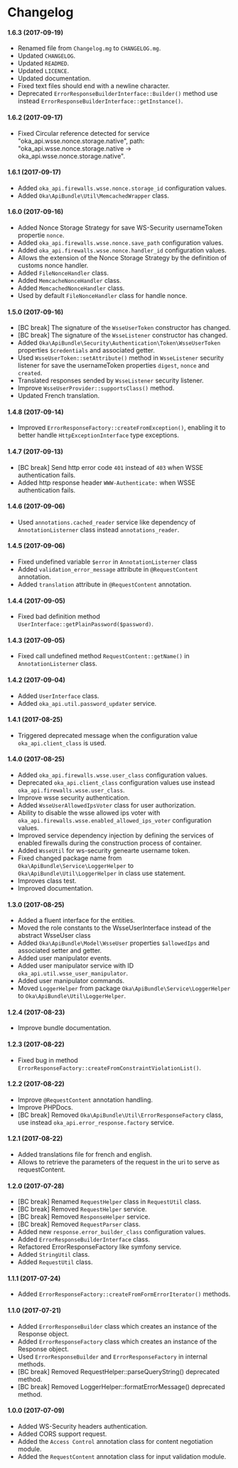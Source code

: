 Changelog
=========

#### 1.6.3 (2017-09-19)

* Renamed file from `Changelog.mg` to `CHANGELOG.mg`.
* Updated `CHANGELOG`.
* Updated `READMED`.
* Updated `LICENCE`.
* Updated documentation.
* Fixed text files should end with a newline character.
* Deprecated `ErrorResponseBuilderInterface::Builder()` method use instead `ErrorResponseBuilderInterface::getInstance()`.

#### 1.6.2 (2017-09-17)

* Fixed Circular reference detected for service "oka_api.wsse.nonce.storage.native", path: "oka_api.wsse.nonce.storage.native -> oka_api.wsse.nonce.storage.native".

#### 1.6.1 (2017-09-17)

* Added `oka_api.firewalls.wsse.nonce.storage_id` configuration values.
* Added `Oka\ApiBundle\Util\MemcachedWrapper` class.

#### 1.6.0 (2017-09-16)

* Added Nonce Storage Strategy for save WS-Security usernameToken propertie `nonce`.
* Added `oka_api.firewalls.wsse.nonce.save_path` configuration values.
* Added `oka_api.firewalls.wsse.nonce.handler_id` configuration values.
* Allows the extension of the Nonce Storage Strategy by the definition of customs nonce handler.
* Added `FileNonceHandler` class.
* Added `MemcacheNonceHandler` class.
* Added `MemcachedNonceHandler` class.
* Used by default `FileNonceHandler` class for handle nonce.

#### 1.5.0 (2017-09-16)

* [BC break] The signature of the `WsseUserToken` constructor has changed.
* [BC break] The signature of the `WsseListener` constructor has changed.
* Added `Oka\ApiBundle\Security\Authentication\Token\WsseUserToken` properties `$credentials` and associated getter.
* Used `WsseUserToken::setAttribute()` method in `WsseListener` security listener for save the usernameToken properties `digest`, `nonce` and `created`.
* Translated responses sended by `WsseListener` security listener.
* Improve `WsseUserProvider::supportsClass()` method.
* Updated French translation.

#### 1.4.8 (2017-09-14)

* Improved `ErrorResponseFactory::createFromException()`, enabling it to better handle `HttpExceptionInterface` type exceptions.

#### 1.4.7 (2017-09-13)

* [BC break] Send http error code `401` instead of `403` when WSSE authentication fails.
* Added http response header `WWW-Authenticate:` when WSSE authentication fails.

#### 1.4.6 (2017-09-06)

* Used `annotations.cached_reader` service like dependency of `AnnotationListerner` class instead `annotations_reader`.

#### 1.4.5 (2017-09-06)

* Fixed undefined variable `$error` in `AnnotationListerner` class
* Added `validation_error_message` attribute in `@RequestContent` annotation.
* Added `translation` attribute in `@RequestContent` annotation.

#### 1.4.4 (2017-09-05)

* Fixed bad definition method `UserInterface::getPlainPassword($password)`.

#### 1.4.3 (2017-09-05)

* Fixed call undefined method `RequestContent::getName()` in `AnnotationListerner` class.

#### 1.4.2 (2017-09-04)

* Added `UserInterface` class.
* Added `oka_api.util.password_updater` service.

#### 1.4.1 (2017-08-25)

* Triggered deprecated message when the configuration value `oka_api.client_class` is used.

#### 1.4.0 (2017-08-25)

* Added `oka_api.firewalls.wsse.user_class` configuration values.
* Deprecated `oka_api.client_class` configuration values use instead `oka_api.firewalls.wsse.user_class`.
* Improve wsse security authentication.
* Added `WsseUserAllowedIpsVoter` class for user authorization.
* Ability to disable the wsse allowed ips voter with `oka_api.firewalls.wsse.enabled_allowed_ips_voter` configuration values.
* Improved service dependency injection by defining the services of enabled firewalls during the construction process of container.
* Added `WsseUtil` for ws-security genearte username token.
* Fixed changed package name from `Oka\ApiBundle\Service\LoggerHelper` to `Oka\ApiBundle\Util\LoggerHelper` in class use statement.
* Improves class test.
* Improved documentation.

#### 1.3.0 (2017-08-25)

* Added a fluent interface for the entities.
* Moved the role constants to the WsseUserInterface instead of the abstract WsseUser class
* Added `Oka\ApiBundle\Model\WsseUser` properties `$allowedIps` and associated setter and getter.
* Added user manipulator events.
* Added user manipulator service with ID `oka_api.util.wsse_user_manipulator`.
* Added user manipulator commands.
* Moved `LoggerHelper` from package `Oka\ApiBundle\Service\LoggerHelper` to `Oka\ApiBundle\Util\LoggerHelper`.

#### 1.2.4 (2017-08-23)

* Improve bundle documentation.

#### 1.2.3 (2017-08-22)

* Fixed bug in method `ErrorResponseFactory::createFromConstraintViolationList()`.

#### 1.2.2 (2017-08-22)

* Improve `@RequestContent` annotation handling.
* Improve PHPDocs.
* [BC break] Removed `Oka\ApiBundle\Util\ErrorResponseFactory` class, use instead `oka_api.error_response.factory` service.

#### 1.2.1 (2017-08-22)

* Added translations file for french and english.
* Allows to retrieve the parameters of the request in the uri to serve as requestContent.

#### 1.2.0 (2017-07-28)

* [BC break] Renamed `RequestHelper` class in `RequestUtil` class.
* [BC break] Removed `RequestHelper` service.
* [BC break] Removed `ResponseHelper` service.
* [BC break] Removed `RequestParser` class.
* Added new `response.error_builder_class` configuration values.
* Added `ErrorResponseBuilderInterface` class.
* Refactored ErrorResponseFactory like symfony service.
* Added `StringUtil` class.
* Added `RequestUtil` class.

#### 1.1.1 (2017-07-24)

* Added `ErrorResponseFactory::createFromFormErrorIterator()` methods.

#### 1.1.0 (2017-07-21)

* Added `ErrorResponseBuilder` class which creates an instance of the Response object.
* Added `ErrorResponseFactory` class which creates an instance of the Response object.
* Used `ErrorResponseBuilder` and `ErrorResponseFactory` in internal methods.
* [BC break] Removed RequestHelper::parseQueryString() deprecated method.
* [BC break] Removed LoggerHelper::formatErrorMessage() deprecated method.

#### 1.0.0 (2017-07-09)

* Added WS-Security headers authentication.
* Added CORS support request.
* Added the `Access Control` annotation class for content negotiation module.
* Added the `RequestContent` annotation class for input validation module.
